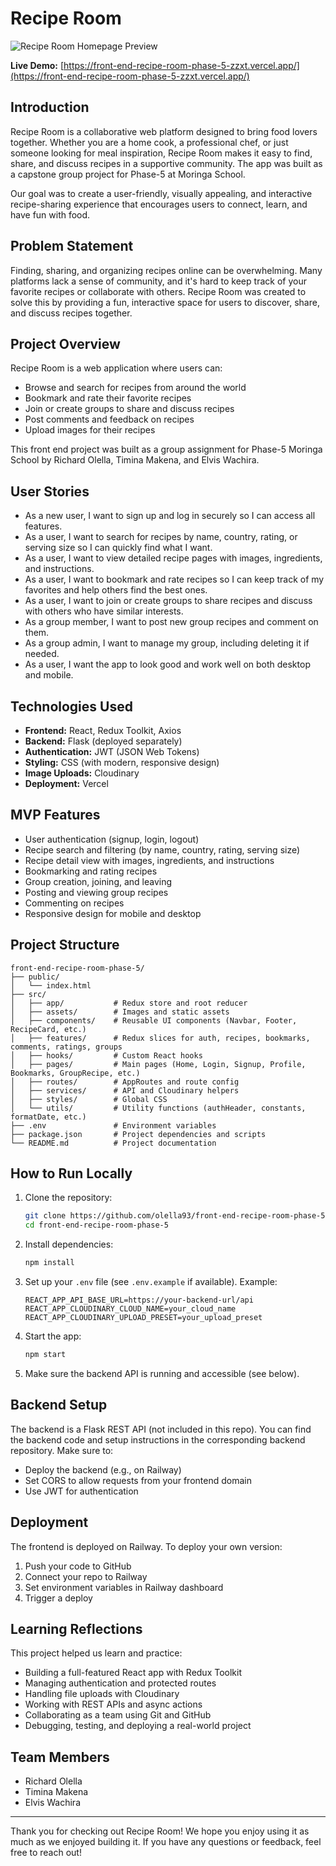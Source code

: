 


# Recipe Room

![Recipe Room Homepage Preview](https://i.imgur.com/aNES7r1.png)

**Live Demo:** [https://front-end-recipe-room-phase-5-zzxt.vercel.app/](https://front-end-recipe-room-phase-5-zzxt.vercel.app/)

## Introduction

Recipe Room is a collaborative web platform designed to bring food lovers together. Whether you are a home cook, a professional chef, or just someone looking for meal inspiration, Recipe Room makes it easy to find, share, and discuss recipes in a supportive community. The app was built as a capstone group project for Phase-5 at Moringa School.

Our goal was to create a user-friendly, visually appealing, and interactive recipe-sharing experience that encourages users to connect, learn, and have fun with food.


## Problem Statement

Finding, sharing, and organizing recipes online can be overwhelming. Many platforms lack a sense of community, and it's hard to keep track of your favorite recipes or collaborate with others. Recipe Room was created to solve this by providing a fun, interactive space for users to discover, share, and discuss recipes together.


## Project Overview

Recipe Room is a web application where users can:
- Browse and search for recipes from around the world
- Bookmark and rate their favorite recipes
- Join or create groups to share and discuss recipes
- Post comments and feedback on recipes
- Upload images for their recipes


This front end project was built as a group assignment for Phase-5 Moringa School by Richard Olella, Timina Makena, and Elvis Wachira.

## User Stories

- As a new user, I want to sign up and log in securely so I can access all features.
- As a user, I want to search for recipes by name, country, rating, or serving size so I can quickly find what I want.
- As a user, I want to view detailed recipe pages with images, ingredients, and instructions.
- As a user, I want to bookmark and rate recipes so I can keep track of my favorites and help others find the best ones.
- As a user, I want to join or create groups to share recipes and discuss with others who have similar interests.
- As a group member, I want to post new group recipes and comment on them.
- As a group admin, I want to manage my group, including deleting it if needed.
- As a user, I want the app to look good and work well on both desktop and mobile.


## Technologies Used
- **Frontend:** React, Redux Toolkit, Axios
- **Backend:** Flask (deployed separately)
- **Authentication:** JWT (JSON Web Tokens)
- **Styling:** CSS (with modern, responsive design)
- **Image Uploads:** Cloudinary
- **Deployment:** Vercel


## MVP Features
- User authentication (signup, login, logout)
- Recipe search and filtering (by name, country, rating, serving size)
- Recipe detail view with images, ingredients, and instructions
- Bookmarking and rating recipes
- Group creation, joining, and leaving
- Posting and viewing group recipes
- Commenting on recipes
- Responsive design for mobile and desktop


## Project Structure
```
front-end-recipe-room-phase-5/
├── public/
│   └── index.html
├── src/
│   ├── app/           # Redux store and root reducer
│   ├── assets/        # Images and static assets
│   ├── components/    # Reusable UI components (Navbar, Footer, RecipeCard, etc.)
│   ├── features/      # Redux slices for auth, recipes, bookmarks, comments, ratings, groups
│   ├── hooks/         # Custom React hooks
│   ├── pages/         # Main pages (Home, Login, Signup, Profile, Bookmarks, GroupRecipe, etc.)
│   ├── routes/        # AppRoutes and route config
│   ├── services/      # API and Cloudinary helpers
│   ├── styles/        # Global CSS
│   └── utils/         # Utility functions (authHeader, constants, formatDate, etc.)
├── .env               # Environment variables
├── package.json       # Project dependencies and scripts
└── README.md          # Project documentation
```

## How to Run Locally
1. Clone the repository:
   ```bash
   git clone https://github.com/olella93/front-end-recipe-room-phase-5.git
   cd front-end-recipe-room-phase-5
   ```
2. Install dependencies:
   ```bash
   npm install
   ```
3. Set up your `.env` file (see `.env.example` if available). Example:
   ```env
   REACT_APP_API_BASE_URL=https://your-backend-url/api
   REACT_APP_CLOUDINARY_CLOUD_NAME=your_cloud_name
   REACT_APP_CLOUDINARY_UPLOAD_PRESET=your_upload_preset
   ```
4. Start the app:
   ```bash
   npm start
   ```
5. Make sure the backend API is running and accessible (see below).

## Backend Setup

The backend is a Flask REST API (not included in this repo). You can find the backend code and setup instructions in the corresponding backend repository. Make sure to:
- Deploy the backend (e.g., on Railway)
- Set CORS to allow requests from your frontend domain
- Use JWT for authentication

## Deployment

The frontend is deployed on Railway. To deploy your own version:
1. Push your code to GitHub
2. Connect your repo to Railway
3. Set environment variables in Railway dashboard
4. Trigger a deploy

## Learning Reflections

This project helped us learn and practice:
- Building a full-featured React app with Redux Toolkit
- Managing authentication and protected routes
- Handling file uploads with Cloudinary
- Working with REST APIs and async actions
- Collaborating as a team using Git and GitHub
- Debugging, testing, and deploying a real-world project
## Team Members
- Richard Olella
- Timina Makena
- Elvis Wachira

---


Thank you for checking out Recipe Room! We hope you enjoy using it as much as we enjoyed building it. If you have any questions or feedback, feel free to reach out!



